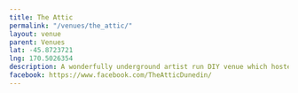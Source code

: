 ```yaml
---
title: The Attic
permalink: "/venues/the_attic/"
layout: venue
parent: Venues
lat: -45.8723721
lng: 170.5026354
description: A wonderfully underground artist run DIY venue which hosted many memorable gigs. It was closed in December 2018 for earthquake strengthening, most likely never to re-open.
facebook: https://www.facebook.com/TheAtticDunedin/
---
```


